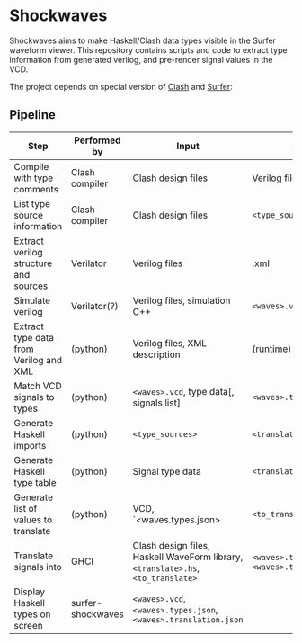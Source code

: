 # Shockwaves

Shockwaves aims to make Haskell/Clash data types visible in the Surfer waveform viewer. This repository contains scripts and code to extract type information from generated verilog, and pre-render signal values in the VCD.

The project depends on special version of [Clash]() and [Surfer](https://gitlab.com/The-Redstar/surfer-shockwaves/):


## Pipeline

| Step                                          | Performed by      | Input                             | Output                            |
| --------------------------------------------- | ----------------- | --------------------------------- | --------------------------------- |
| Compile with type comments                    | Clash compiler    | Clash design files                | Verilog files                     |
| List type source information                  | Clash compiler    | Clash design files                | `<type_sources>`                  |
| Extract verilog structure and sources         | Verilator         | Verilog files                     | <design>.xml                      |
| Simulate verilog                              | Verilator(?)      | Verilog files, simulation C++     | `<waves>.vcd`                     |
| Extract type data from Verilog and XML        | (python)          | Verilog files, XML description    | (runtime)                         |
| Match VCD signals to types                    | (python)          | `<waves>.vcd`, type data[, signals list]    | `<waves>.types.json`    |
| Generate Haskell imports                      | (python)          | `<type_sources>`                  | `<translate>.hs`                  |
| Generate Haskell type table                   | (python)          | Signal type data                  | `<translate>.hs`                  |
| Generate list of values to translate          | (python)          | VCD, `<waves.types.json>          | `<to_translate>`                  |
| Translate signals into                        | GHCI              | Clash design files, Haskell WaveForm library, `<translate>.hs`, `<to_translate>`     | `<waves>.types.json`, `<waves>.translation.json` |
| Display Haskell types on screen               | surfer-shockwaves | `<waves>.vcd`,`<waves>.types.json`, `<waves>.translation.json` |      |